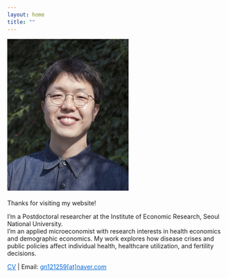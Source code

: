 ```yaml
---
layout: home
title: ""
---
```


<img src="/assets/profile3.jpg" alt="Profile Photo"
     width="280"
     style="display: block; margin-bottom: 20px;">

Thanks for visiting my website!

I’m a Postdoctoral researcher at the Institute of Economic Research, Seoul National University.  
I’m an applied microeconomist with research interests in health economics and demographic economics. My work explores how disease crises and public policies affect individual health, healthcare utilization, and fertility decisions.

<a href="/assets/InhyukHwang_CV.pdf" download style="text-decoration: underline; color: #0366d6;">CV</a> <span>|</span> Email: <a href="mailto:gn121259@naver.com" style="text-decoration: underline; color: #0366d6;">gn121259[at]naver.com</a>

<!--
<div style="display: flex; gap: 12px; margin-top: 20px;">

  <a href="mailto:gn121259@naver.com" style="display: inline-block; padding: 8px 16px;
    background-color: #0366d6; color: white; text-decoration: none; border-radius: 6px;">
    Email
  </a>

  <a href="/assets/InhyukHwang_CV.pdf" download
    style="display: inline-block; padding: 8px 16px;
    background-color: #0366d6; color: white; text-decoration: none; border-radius: 6px;">
    CV
  </a>

</div>
--> 

<!--For more details, please check my [CV](https://www.dropbox.com/scl/fi/7uq42ccgo7codcf527rxw/CV_InhyukHwang.pdf?rlkey=cbzqmvc3qq0hn5flkxiqqio09&st=m0jxd2yk&dl=0).  
You can contact me at [gn121259@naver.com](mailto:gn121259@naver.com).--> 
